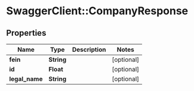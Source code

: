 # SwaggerClient::CompanyResponse

## Properties
Name | Type | Description | Notes
------------ | ------------- | ------------- | -------------
**fein** | **String** |  | [optional] 
**id** | **Float** |  | [optional] 
**legal_name** | **String** |  | [optional] 


